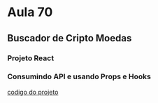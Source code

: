 # Aula 70

## Buscador de Cripto Moedas

### Projeto React 

### Consumindo API e usando Props e Hooks

[codigo do projeto](Buscador-de-moeda-react/src/components/)
